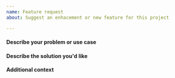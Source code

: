 ```yaml
---
name: Feature request
about: Suggest an enhacement or new feature for this project

---
```


#### Describe your problem or use case
<!-- A clear and concise description of what the problem is and what you are trying to accomplish. -->


#### Describe the solution you'd like
<!-- A clear and concise description of how you think a solution could look like. -->


#### Additional context
<!-- Add any other context or screenshots about the feature request here. -->
